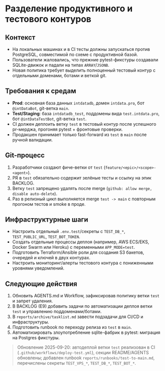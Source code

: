 # Разделение продуктивного и тестового контуров

## Контекст
- На локальных машинах и в CI тесты должны запускаться против PostgreSQL, совместимой по схеме с продуктивной базой.
- Пользователи жаловались, что прежние pytest-фикстуры создавали SQLite-движок и падали на типах `ARRAY`/`JSONB`.
- Новая политика требует выделить полноценный тестовый контур с отдельными доменами, ботами и веткой git.

## Требования к средам
- **Prod**: основная база данных `intdatadb`, домен `intdata.pro`, бот `@intDataBot`, git-ветка `main`.
- **Test/Staging**: база `intdatadb_test`, поддомены вида `test.intdata.pro`, бот `@intDataTestBot`, git-ветка `test`.
- CI должен деплоить ветку `test` в тестовый контур после успешного pr-мерджа, прогоняя pytest + фронтовые проверки.
- Продакшен принимает только fast-forward из `test` в `main` после ручной валидации.

## Git-процесс
1. Разработчики создают фиче-ветки от `test` (`feature/<epic>/<scope>-<agent>`).
2. PR в `test` обязательно содержит зелёные тесты и ссылку на эпик BACKLOG.
3. Ветку `test` запрещено удалять после merge (`github: allow merge, disable auto-delete`).
4. Раз в релизный цикл выполняется merge `test -> main` с повторным прогоном тестов и smoke в проде.

## Инфраструктурные шаги
- Настроить отдельный `.env.test`/секреты с `TEST_DB_*`, `TEST_PUBLIC_URL`, `TEST_BOT_TOKEN`.
- Создать отдельные процессы деплоя (например, AWS ECS/EKS, Docker Swarm или Heroku) с переменными `APP_MODE=test`.
- Подготовить Terraform/Ansible роли для создания S3 бакетов, очередей и ключей в двух контурах.
- Настроить мониторинг/алерты тестового контура с пониженными уровнями уведомлений.

## Следующие действия
1. Обновить AGENTS.md и Workflow, зафиксировав политику ветки `test` и запрет удаления.
2. В BACKLOG (E9) добавить задачи по автоматизации деплоя ветки `test` и управлению поддоменами/ботами.
3. В `reports/archive/tasklist.md` завести подзадачи для CI/CD и инфраструктуры.
4. Подготовить runbook по переходу релиза из `test` в `main`.
5. Автоматизировать злоупотребление sqlite-фабрик в pytest: миграция на Postgres фикстуры.

> Обновление 2025-09-20: автодеплой ветки `test` реализован в CI (`.github/workflows/deploy-test.yml`), секции README/AGENTS обновлены; добавлен runbook `reports/runbooks/test-to-main.md`, перечислены секреты `TEST_VPS_*`, `TEST_DB_*`, `TEST_BOT_*`.
